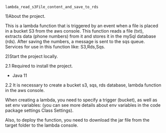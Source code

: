                                         lambda_read_s3File_content_and_save_to_rds
1)About the project.

This is a lambda function that is triggered by an event when a file is placed in a bucket S3 from the aws console.
This function reads a file (txt), extracts data (phone numbers) from it and stores it in the mySql database (rds).
After saving the numbers, a message is sent to the sqs queue.
Services for use in this function like: S3,Rds,Sqs.

2)Start the project locally.

2.1 Required to install the project. 

* Java 11

2.2 It is necessary to create a bucket s3, sqs, rds database, lambda function in the aws console.

When creating a lambda, you need to specify a trigger (bucket), as well as set env variables:
(you can see more details about env variables in the code package settings Class Settings).

Also, to deploy the function, you need to download the jar file from the target folder to the lambda console.
